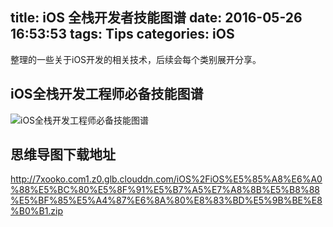 title: iOS 全栈开发者技能图谱
date: 2016-05-26 16:53:53
tags: Tips
categories: iOS
---
整理的一些关于iOS开发的相关技术，后续会每个类别展开分享。
<!-- more -->
## iOS全栈开发工程师必备技能图谱
![iOS全栈开发工程师必备技能图谱](http://7xooko.com1.z0.glb.clouddn.com/2016-05-26-iOS全栈开发工程师必备技能图谱.png)

## 思维导图下载地址
<http://7xooko.com1.z0.glb.clouddn.com/iOS%2FiOS%E5%85%A8%E6%A0%88%E5%BC%80%E5%8F%91%E5%B7%A5%E7%A8%8B%E5%B8%88%E5%BF%85%E5%A4%87%E6%8A%80%E8%83%BD%E5%9B%BE%E8%B0%B1.zip>


